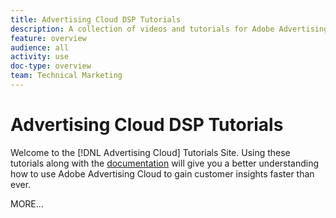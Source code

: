 ```yaml
---
title: Advertising Cloud DSP Tutorials
description: A collection of videos and tutorials for Adobe Advertising Cloud.
feature: overview
audience: all
activity: use
doc-type: overview
team: Technical Marketing
---
```


# Advertising Cloud DSP Tutorials

Welcome to the [!DNL Advertising Cloud] Tutorials Site.  Using these tutorials along with the [documentation](https://helpx.adobe.com/support/advertising-cloud.html) will give you a better understanding how to use Adobe Advertising Cloud to gain customer insights faster than ever.

MORE...

<!--
See other -learn tutorials landing pages to get ideas for additional content
-->
